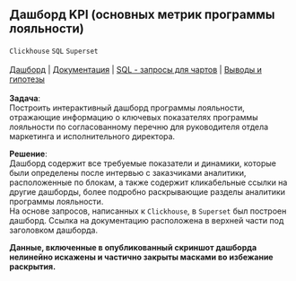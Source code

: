 ## Дашборд KPI (основных метрик программы лояльности) 
`Clickhouse` `SQL` `Superset` <br><br>
[Дашборд](https://drive.google.com/file/d/1ldNpFI-zwc05LQJFEG-eq95d81koYz-V/view?usp=drive_link) | 
[Документация](https://www.evernote.com/shard/s436/sh/7a628624-b7b4-fb56-429e-ecfde83cd20a/JYdMdclnw0dDoWqEKewaTpTZEqL87W8sUE-Yz45ecOnFUQJdpBZDFV2tig) | 
[SQL - запросы для чартов](https://github.com/annapavlovads/DA_portfolio/tree/main/dashboards/pl_kpi) |
[Выводы и гипотезы](https://github.com)<br><br> 
**Задача**: <br>
Построить интерактивный дашборд программы лояльности, отражающие информацию о ключевых показателях программы лояльности по согласованному перечню для руководителя отдела маркетинга и исполнительного директора. <br>

**Решение**: <br>
Дашборд содержит все требуемые показатели и динамики, которые были определены после интервью с заказчиками аналитики, расположенные по блокам, а также содержит кликабельные ссылки на другие дашборды, более подробно раскрывающие разделы аналитики программы лояльности. <br>
На основе запросов, написанных к `Clickhouse`, в `Superset` был построен дашборд. Ссылка на документацию расположена в верхней части под заголовком дашборда. <br>

**Данные, включенные в опубликованный скриншот дашборда нелинейно искажены и частично закрыты масками во избежание раскрытия.**
